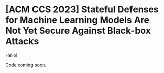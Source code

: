 # 	[ACM CCS 2023] Stateful Defenses for Machine Learning Models Are Not Yet Secure Against Black-box Attacks

Hello!

Code coming soon.
